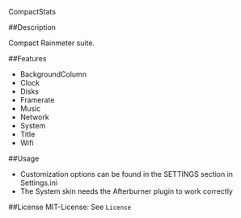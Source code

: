 CompactStats

##Description

Compact Rainmeter suite.

##Features

- BackgroundColumn
- Clock
- Disks
- Framerate
- Music
- Network
- System
- Title
- Wifi

##Usage

- Customization options can be found in the SETTINGS section in Settings.ini
- The System skin needs the Afterburner plugin to work correctly

##License
MIT-License: See `License`
